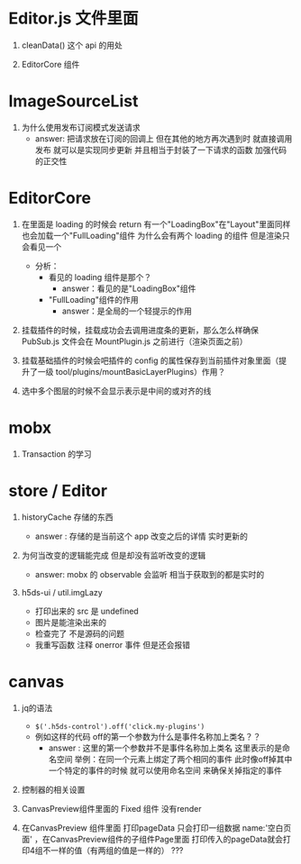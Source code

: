 # Editor.js 文件里面

1. cleanData() 这个 api 的用处

2. EditorCore 组件

# ImageSourceList

1. 为什么使用发布订阅模式发送请求
   - answer: 把请求放在订阅的回调上 但在其他的地方再次遇到时 就直接调用发布 就可以是实现同步更新 并且相当于封装了一下请求的函数 加强代码的正交性

# EditorCore

1. 在里面是 loading 的时候会 return 有一个"LoadingBox"在"Layout"里面同样也会加载一个"FullLoading"组件 为什么会有两个 loading 的组件 但是渲染只会看见一个

   - 分析：
     - 看见的 loading 组件是那个？
       - answer：看见的是"LoadingBox"组件
     - "FullLoading"组件的作用
       - answer：是全局的一个轻提示的作用

2. 挂载插件的时候，挂载成功会去调用进度条的更新，那么怎么样确保 PubSub.js 文件会在 MountPlugin.js 之前进行（渲染页面之前）

3. 挂载基础插件的时候会吧插件的 config 的属性保存到当前插件对象里面（提升了一级 tool/plugins/mountBasicLayerPlugins）作用？

4. 选中多个图层的时候不会显示表示是中间的或对齐的线

# mobx

1. Transaction 的学习

# store / Editor

1. historyCache 存储的东西

   - answer : 存储的是当前这个 app 改变之后的详情 实时更新的

2. 为何当改变的逻辑能完成 但是却没有监听改变的逻辑

   - answer: mobx 的 observable 会监听 相当于获取到的都是实时的

3. h5ds-ui / util.imgLazy
   - 打印出来的 src 是 undefined
   - 图片是能渲染出来的
   - 检查完了 不是源码的问题
   - 我重写函数 注释 onerror 事件 但是还会报错 


# canvas

1. jq的语法 
   - ``` $('.h5ds-control').off('click.my-plugins') ``` 
   - 例如这样的代码 off的第一个参数为什么是事件名称加上类名？？
      - answer : 这里的第一个参数并不是事件名称加上类名 这里表示的是命名空间 举例：在同一个元素上绑定了两个相同的事件 此时像off掉其中一个特定的事件的时候 就可以使用命名空间 来确保关掉指定的事件
      
2. 控制器的相关设置  


3. CanvasPreview组件里面的 Fixed 组件 没有render

4. 在CanvasPreview 组件里面 打印pageData 只会打印一组数据 name:'空白页面' ，在CanvasPreview组件的子组件Page里面 打印传入的pageData就会打印4组不一样的值（有两组的值是一样的）  ???

